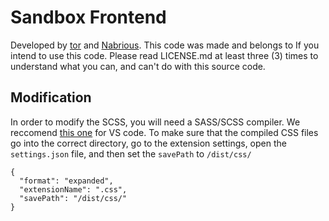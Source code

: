 # Sandbox Frontend

Developed by [tor](https://github.com/daniiltrpv) and [Nabrious](https://github.com/nabriouso).
This code was made and belongs to 
If you intend to use this code. Please read LICENSE.md at least three (3) times to understand what you can, and can't do with this source code.

## Modification

In order to modify the SCSS, you will need a SASS/SCSS compiler. We reccomend [this one](https://marketplace.visualstudio.com/items?itemName=glenn2223.live-sass) for VS code.
To make sure that the compiled CSS files go into the correct directory, go to the extension settings, open the `settings.json` file, and then set the `savePath` to `/dist/css/`
```
{
  "format": "expanded",
  "extensionName": ".css",
  "savePath": "/dist/css/"
}
```
